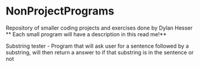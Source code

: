 # NonProjectPrograms
Repository of smaller coding projects and exercises done by Dylan Hesser
** Each small program will have a description in this read me!**

Substring tester - Program that will ask user for a sentence followed by a substring, will then return a answer to if that substring is in the sentence or not
